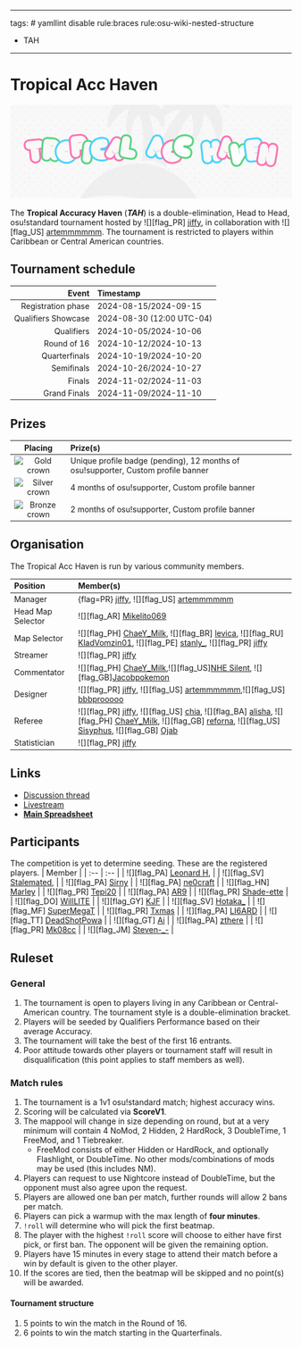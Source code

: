  ---
tags: # yamllint disable rule:braces rule:osu-wiki-nested-structure
  - TAH
---

# Tropical Acc Haven

![TAH logo](img/banner.png) <!-- replace "logo" with "banner" if that suits the image better -->

The **Tropical Accuracy Haven** (***TAH***) is a double-elimination, Head to Head, osu!standard tournament hosted by ![][flag_PR] [jiffy](https://osu.ppy.sh/users/16732161), in collaboration with ![][flag_US] [artemmmmmm](https://osu.ppy.sh/users/30604059). The tournament is restricted to players within Caribbean or Central American countries.

## Tournament schedule

| Event | Timestamp |
| --: | :-- |
| Registration phase | 2024-08-15/2024-09-15 |
| Qualifiers Showcase | 2024-08-30 (12:00 UTC-04)
| Qualifiers | 2024-10-05/2024-10-06 |
| Round of 16 | 2024-10-12/2024-10-13 |
| Quarterfinals | 2024-10-19/2024-10-20 |
| Semifinals | 2024-10-26/2024-10-27 |
| Finals | 2024-11-02/2024-11-03 |
| Grand Finals | 2024-11-09/2024-11-10 |

## Prizes

| Placing | Prize(s) |
| :-: | :-- |
| ![Gold crown](/wiki/shared/crown-gold.png "1st place") | Unique profile badge (pending), 12 months of osu!supporter, Custom profile banner |
| ![Silver crown](/wiki/shared/crown-silver.png "2nd place") | 4 months of osu!supporter, Custom profile banner |
| ![Bronze crown](/wiki/shared/crown-bronze.png "3rd place") | 2 months of osu!supporter, Custom profile banner |

<!--- BADGE NOT AVAILABLE ![](img/badge.jpg "TAH winner badge") --->

## Organisation

The Tropical Acc Haven is run by various community members.

| Position | Member(s) |
| :-- | :-- |
| Manager | {flag=PR} [jiffy](https://osu.ppy.sh/users/16732161), ![][flag_US] [artemmmmmm](https://osu.ppy.sh/users/30604059) | 
 | Head Map Selector | ![][flag_AR] [Mikelito069](https://osu.ppy.sh/users/13714351) |
| Map Selector | ![][flag_PH] [ChaeY_Milk](https://osu.ppy.sh/users/10383440), ![][flag_BR] [levica](https://osu.ppy.sh/users/26626040), ![][flag_RU] [KladVomzin01](https://osu.ppy.sh/users/11801407), ![][flag_PE] [stanly_](https://osu.ppy.sh/users/16952330), ![][flag_PR] [jiffy](https://osu.ppy.sh/users/16732161) |
| Streamer | ![][flag_PR] [jiffy](https://osu.ppy.sh/users/16732161) |
| Commentator | ![][flag_PH] [ChaeY_Milk](https://osu.ppy.sh/users/10383440),![][flag_US][NHE Silent](https://osu.ppy.sh/users/20345199), ![][flag_GB][Jacobpokemon](https://osu.ppy.sh/users/32566607) |
| Designer |  ![][flag_PR] [jiffy](https://osu.ppy.sh/users/16732161), ![][flag_US] [artemmmmmm](https://osu.ppy.sh/users/30604059),![][flag_US] [bbbprooooo](https://osu.ppy.sh/users/32401284)  |
| Referee | ![][flag_PR] [jiffy](https://osu.ppy.sh/users/16732161), ![][flag_US] [chia](https://osu.ppy.sh/users/16605757), ![][flag_BA] [alisha](https://osu.ppy.sh/users/29031839/osu), ![][flag_PH] [ChaeY_Milk](https://osu.ppy.sh/users/10383440/osu), ![][flag_GB] [reforna](https://osu.ppy.sh/users/16199365/osu), ![][flag_US] [Sisyphus](https://osu.ppy.sh/users/20345199/osu), ![][flag_GB] [Ojab](https://osu.ppy.sh/users/32566607/osu) |
| Statistician | ![][flag_PR] [jiffy](https://osu.ppy.sh/users/16732161) |

<!-- | Example | ::{ flag=AU }:: [peppy](https://osu.ppy.sh/users/2), ::{ flag=AU }:: [BanchoBot](https://osu.ppy.sh/users/3) | -->

## Links

- [Discussion thread](https://osu.ppy.sh/community/forums/topics/1964188?n=1)
- [Livestream](https://twitch.tv/aceski2)
- **[Main Spreadsheet](https://docs.google.com/spreadsheets/d/1_weWOqmHDcsuDAx99-MHGscnmfNzocRXghLoTP7kLdo/edit?gid=975130183#gid=975130183)**

## Participants

The competition is yet to determine seeding. These are the registered players.
| Member |
| :-- | :-- |
| ![][flag_PA] [Leonard H](https://osu.ppy.sh/users/11562243/osu), |
| ![][flag_SV] [Stalemated](https://osu.ppy.sh/users/10936276/osu), |
| ![][flag_PA] [Sirny](https://osu.ppy.sh/users/18962732/osu) |
| ![][flag_PA] [ne0craft](https://osu.ppy.sh/users/17545095/osu) |
| ![][flag_HN] [Marley](https://osu.ppy.sh/users/20681109/osu) |
| ![][flag_PR] [Tepi20](https://osu.ppy.sh/users/9480554/osu) |
| ![][flag_PA] [AR9](https://osu.ppy.sh/users/5136821/osu) |
| ![][flag_PR] [Shade-ette](https://osu.ppy.sh/users/15726597/osu) |
| ![][flag_DO] [WillLITE](https://osu.ppy.sh/users/6677788/osu) |
| ![][flag_GY] [KJF](https://osu.ppy.sh/users/1156813/osu) |
| ![][flag_SV] [Hotaka_](https://osu.ppy.sh/users/10575848/osu) |
| ![][flag_MF] [SuperMegaT](https://osu.ppy.sh/users/22761224/osu) |
| ![][flag_PR] [Txmas](https://osu.ppy.sh/users/11933573/osu) |
| ![][flag_PA] [LI6ARD](https://osu.ppy.sh/users/20380990/osu) |
| ![][flag_TT] [DeadShotPowa](https://osu.ppy.sh/users/21080822/osu) |
| ![][flag_GT] [Ai](https://osu.ppy.sh/users/12078347/osu) |
| ![][flag_PA] [zthere](https://osu.ppy.sh/users/11562243/osu) |
| ![][flag_PR] [Mk08cc](https://osu.ppy.sh/users/18210753/osu) |
| ![][flag_JM] [Steven-_-](https://osu.ppy.sh/users/23072118/osu) |

## Ruleset

### General
1. The tournament is open to players living in any Caribbean or Central-American country. The tournament style is a double-elimination bracket.
3. Players will be seeded by Qualifiers Performance based on their average Accuracy.
4. The tournament will take the best of the first 16 entrants.
5. Poor attitude towards other players or tournament staff will result in disqualification (this point applies to staff members as well).
   
### Match rules

1. The tournament is a 1v1 osu!standard match; highest accuracy wins.
2. Scoring will be calculated via **ScoreV1**.
3. The mappool will change in size depending on round, but at a very minimum will contain 4 NoMod, 2 Hidden, 2 HardRock, 3 DoubleTime, 1 FreeMod, and 1 Tiebreaker.
   - FreeMod consists of either Hidden or HardRock, and optionally Flashlight, or DoubleTime. No other mods/combinations of mods may be used (this includes NM).
4. Players can request to use Nightcore instead of DoubleTime, but the opponent must also agree upon the request.
5. Players are allowed one ban per match, further rounds will allow 2 bans per match.
6. Players can pick a warmup with the max length of **four minutes**.
7. `!roll` will determine who will pick the first beatmap.
8. The player with the highest `!roll` score will choose to either have first pick, or first ban. The opponent will be given the remaining option.
9. Players have 15 minutes in every stage to attend their match before a win by default is given to the other player.
10. If the scores are tied, then the beatmap will be skipped and no point(s) will be awarded.

  
#### Tournament structure
1. 5 points to win the match in the Round of 16.
2. 6 points to win the match starting in the Quarterfinals.



